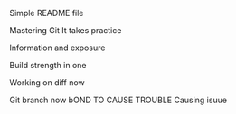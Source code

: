 Simple README file

Mastering Git
It takes practice

Information and exposure

Build strength in one

Working on diff now

Git branch now
bOND TO CAUSE TROUBLE
Causing isuue
